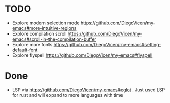 # TODO
* Explore modern selection mode https://github.com/DiegoVicen/my-emacs#more-intuitive-regions
* Explore compilation scroll https://github.com/DiegoVicen/my-emacs#scroll-in-the-compilation-buffer
* Explore more fonts https://github.com/DiegoVicen/my-emacs#setting-default-font
* Explore flyspell https://github.com/DiegoVicen/my-emacs#flyspell
# Done
* LSP via https://github.com/DiegoVicen/my-emacs#eglot . Just used LSP for rust and will expand to more languages with time
